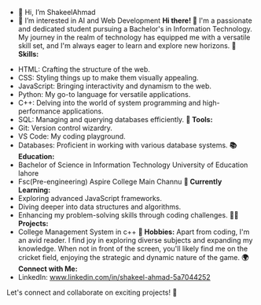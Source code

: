 - 👋 Hi, I’m ShakeelAhmad
- 👀 I’m interested in AI and Web Development
  **Hi there! 👋**
I'm a passionate and dedicated student pursuing a Bachelor's in Information Technology. My journey in the realm of technology has equipped me with a versatile skill set, and I'm always eager to learn and explore new horizons.
**🚀 Skills:**
 * HTML: Crafting the structure of the web.
 * CSS: Styling things up to make them visually appealing.
 * JavaScript: Bringing interactivity and dynamism to the web.
 * Python: My go-to language for versatile applications.
 * C++: Delving into the world of system programming and high-performance applications.
 * SQL: Managing and querying databases efficiently.
**🔧 Tools:**
  * Git: Version control wizardry.
  * VS Code: My coding playground.
  * Databases: Proficient in working with various database systems.
**📚 Education:**
  * Bachelor of Science in Information Technology
    University of Education lahore
  * Fsc(Pre-engineering)
    Aspire College Main Channu
**🌱 Currently Learning:**
  * Exploring advanced JavaScript frameworks.
  * Diving deeper into data structures and algorithms.
  *  Enhancing my problem-solving skills through coding challenges.
**👨‍💻 Projects:**
 * College Management System in c++
**📖 Hobbies:**
  Apart from coding, I'm an avid reader. I find joy in exploring diverse subjects and expanding my knowledge. When not in front of the screen, you'll likely find me on the cricket field, enjoying the strategic 
  and dynamic nature of the game.
**🌍 Connect with Me:**
  * LinkedIn: www.linkedin.com/in/shakeel-ahmad-5a7044252

Let's connect and collaborate on exciting projects! 🚀
<!---
ShakeelAhmad18/ShakeelAhmad18 is a ✨ special ✨ repository because its `README.md` (this file) appears on your GitHub profile.
You can click the Preview link to take a look at your changes.
--->
